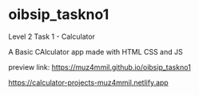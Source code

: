 # oibsip_taskno1
Level 2 Task 1 - Calculator

A Basic CAlculator app made with HTML CSS and JS

preview link:
https://muz4mmil.github.io/oibsip_taskno1

https://calculator-projects-muz4mmil.netlify.app
